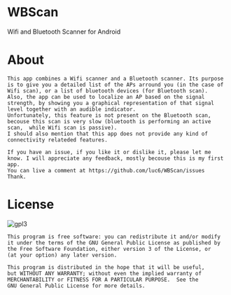 # WBScan
Wifi and Bluetooth Scanner for Android




# About
    This app combines a Wifi scanner and a Bluetooth scanner. Its purpose is to give you a detailed list of the APs arround you (in the case of Wifi scan), or a list of bluetooth devices (for Bluetooth scan).
    Also, the app can be used to localize an AP based on the signal strength, by showing you a graphical representation of that signal level together with an audible indicator.
    Unfortunately, this feature is not present on the Bluetooth scan, becouse this scan is very slow (bluetooth is performing an active scan,  while Wifi scan is passive).
    I should also mention that this app does not provide any kind of connectivity relateded features.
    
    If you have an issue, if you like it or dislike it, please let me know. I will appreciate any feedback, mostly becouse this is my first app. 
    You can live a comment at https://github.com/luc6/WBScan/issues
    Thank.
    
# License
![gpl3](https://www.gnu.org/graphics/gplv3-127x51.png)

    This program is free software: you can redistribute it and/or modify
    it under the terms of the GNU General Public License as published by
    the Free Software Foundation, either version 3 of the License, or
    (at your option) any later version.

    This program is distributed in the hope that it will be useful,
    but WITHOUT ANY WARRANTY; without even the implied warranty of
    MERCHANTABILITY or FITNESS FOR A PARTICULAR PURPOSE.  See the
    GNU General Public License for more details.

